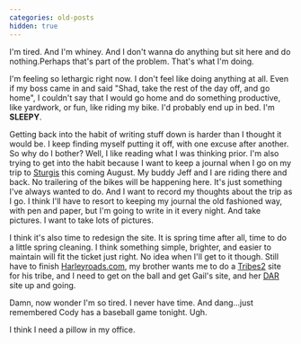 ```yaml
---
categories: old-posts
hidden: true
---
```


I'm tired. And I'm whiney. And I don't wanna do anything but sit here and do nothing.Perhaps that's part of the problem. That's what I'm doing.

I'm feeling so lethargic right now. I don't feel like doing anything at all. Even if my boss came in and said "Shad, take the rest of the day off, and go home", I couldn't say that I would go home and do something productive, like yardwork, or fun, like riding my bike. I'd probably end up in bed. I'm **SLEEPY**.

Getting back into the habit of writing stuff down is harder than I thought it would be. I keep finding myself putting it off, with one excuse after another. So why do I bother? Well, I like reading what I was thinking prior. I'm also trying to get into the habit because I want to keep a journal when I go on my trip to [Sturgis](http://www.sturgis-rally.com/) this coming August. My buddy Jeff and I are riding there and back. No trailering of the bikes will be happening here. It's just something I've always wanted to do. And I want to record my thoughts about the trip as I go. I think I'll have to resort to keeping my journal the old fashioned way, with pen and paper, but I'm going to write in it every night. And take pictures. I want to take lots of pictures.

I think it's also time to redesign the site. It is spring time after all, time to do a little spring cleaning. I think something simple, brighter, and easier to maintain will fit the ticket just right. No idea when I'll get to it though. Still have to finish [Harleyroads.com](http://www.harleyroads.com"), my brother wants me to do a [Tribes2](http://www.tribes2.com) site for his tribe, and I need to get on the ball and get Gail's site, and her [DAR](http://www.dar.org) site up and going.

Damn, now wonder I'm so tired. I never have time. And dang...just remembered Cody has a baseball game tonight. Ugh.

I think I need a pillow in my office.
